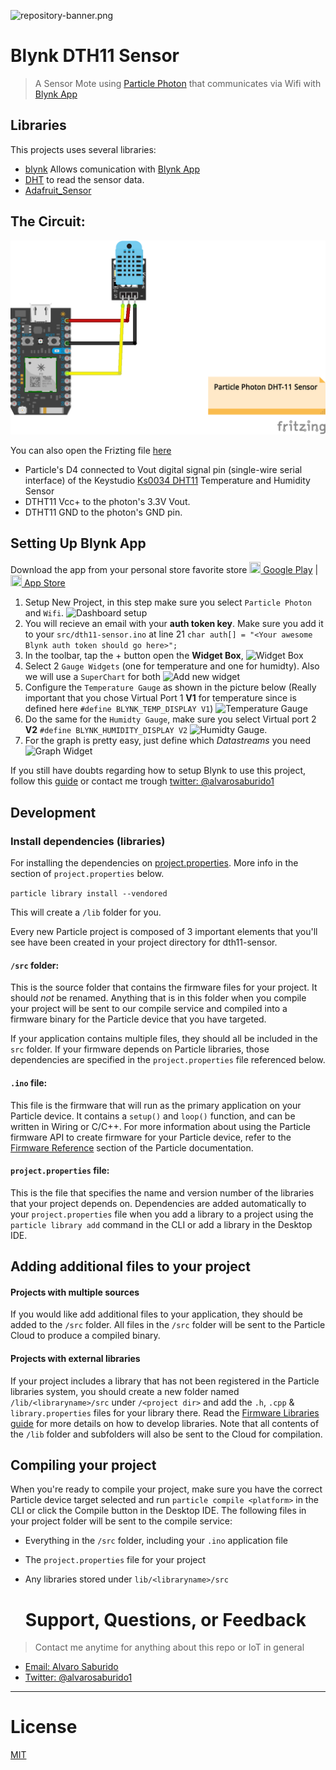 ![repository-banner.png](https://res.cloudinary.com/alvarosaburido/image/upload/v1564929632/as-readme-banner_tqdgrx.png)

# Blynk DTH11 Sensor

>A Sensor Mote using [Particle Photon](https://docs.particle.io/photon/) that communicates via Wifi with [Blynk App](https://blynk.io/)

## Libraries
This projects uses several libraries:
- [blynk](https://github.com/blynkkk/blynk-library) Allows comunication with [Blynk App](https://play.google.com/store/apps/details?id=cc.blynk)
- [DHT](https://github.com/adafruit/DHT-sensor-library) to read the sensor data.
- [Adafruit_Sensor](https://github.com/adafruit/Adafruit_Sensor)

## The Circuit:
![Particle DHT-11 Circuit](particle-dht11-sensor_bb.png)

You can also open the Frizting file [here](particle-dht11-sensor.fzz)


  * Particle's D4 connected to Vout digital signal pin (single-wire serial interface) of the Keystudio [Ks0034 DHT11](https://wiki.keyestudio.com/Ks0034_keyestudio_DHT11_Temperature_and_Humidity_Sensor) Temperature and Humidity Sensor
  * DTHT11 Vcc+ to the photon's 3.3V Vout.
  * DTHT11 GND to the photon's GND pin.

## Setting Up Blynk App

Download the app from your personal store favorite store [<img src="https://cdn.rawgit.com/simple-icons/simple-icons/develop/icons/googleplay.svg" width="18" height="18" /> Google Play](https://play.google.com/store/apps/details?id=cc.blynk) |
[<img src="https://cdn.rawgit.com/simple-icons/simple-icons/develop/icons/apple.svg" width="18" height="18" /> App Store](https://itunes.apple.com/us/app/blynk-control-arduino-raspberry/id808760481?ls=1&mt=8)

1. Setup New Project, in this step make sure you select `Particle Photon` and `Wifi`. ![Dashboard setup](https://res.cloudinary.com/alvarosaburido/image/upload/v1586801356/blog/Blynk%20Particle%20App/Blynk_Create_Project_kqimyv.jpg)
2. You will recieve an email with your **auth token key**. Make sure you add it to  your `src/dth11-sensor.ino` at line 21 ```char auth[] = "<Your awesome Blynk auth token should go here>";```
3. In the toolbar, tap the + button open the **Widget Box**, ![Widget Box](https://res.cloudinary.com/alvarosaburido/image/upload/v1586879227/blog/Blynk%20Particle%20App/Dashboard_Add_Widgets_stjlwd.jpg)
4. Select 2 `Gauge Widgets` (one for temperature and one for humidty). Also we will use a `SuperChart` for both ![Add  new widget](https://res.cloudinary.com/alvarosaburido/image/upload/v1586801360/blog/Blynk%20Particle%20App/add%20Blynk%20widget.jpg)
5. Configure the `Temperature Gauge` as shown in the picture below (Really important that you chose Virtual Port 1 **V1** for temperature since is defined here `#define BLYNK_TEMP_DISPLAY V1`) ![Temperature Gauge](https://res.cloudinary.com/alvarosaburido/image/upload/v1586801359/blog/Blynk%20Particle%20App/temperature_gauge_widget.jpg)
6. Do the same for the `Humidty Gauge`, make sure you select Virtual port 2 **V2** `#define BLYNK_HUMIDITY_DISPLAY V2` ![Humidty Gauge](https://res.cloudinary.com/alvarosaburido/image/upload/v1586801360/blog/Blynk%20Particle%20App/humidty_gauge_widget.jpg).
7. For the graph is pretty easy, just  define which *Datastreams* you need ![Graph Widget](https://res.cloudinary.com/alvarosaburido/image/upload/v1586801360/blog/Blynk%20Particle%20App/graph%20widget.jpg)

If you still have doubts regarding how to setup Blynk to use this project, follow this [guide](http://docs.blynk.cc/#getting-started-getting-started-with-the-blynk-app) or contact me trough [twitter: @alvarosaburido1](https://twitter.com/alvarosaburido1)


## Development

### Install dependencies (libraries)

For installing the dependencies on [project.properties](project.properties). More info in the section of ```project.properties``` below.

`particle library install --vendored`

This will create a `/lib` folder for you.

Every new Particle project is composed of 3 important elements that you'll see have been created in your project directory for dth11-sensor.

#### ```/src``` folder:
This is the source folder that contains the firmware files for your project. It should *not* be renamed.
Anything that is in this folder when you compile your project will be sent to our compile service and compiled into a firmware binary for the Particle device that you have targeted.

If your application contains multiple files, they should all be included in the `src` folder. If your firmware depends on Particle libraries, those dependencies are specified in the `project.properties` file referenced below.

#### ```.ino``` file:
This file is the firmware that will run as the primary application on your Particle device. It contains a `setup()` and `loop()` function, and can be written in Wiring or C/C++. For more information about using the Particle firmware API to create firmware for your Particle device, refer to the [Firmware Reference](https://docs.particle.io/reference/firmware/) section of the Particle documentation.

#### ```project.properties``` file:
This is the file that specifies the name and version number of the libraries that your project depends on. Dependencies are added automatically to your `project.properties` file when you add a library to a project using the `particle library add` command in the CLI or add a library in the Desktop IDE.

## Adding additional files to your project

#### Projects with multiple sources
If you would like add additional files to your application, they should be added to the `/src` folder. All files in the `/src` folder will be sent to the Particle Cloud to produce a compiled binary.

#### Projects with external libraries
If your project includes a library that has not been registered in the Particle libraries system, you should create a new folder named `/lib/<libraryname>/src` under `/<project dir>` and add the `.h`, `.cpp` & `library.properties` files for your library there. Read the [Firmware Libraries guide](https://docs.particle.io/guide/tools-and-features/libraries/) for more details on how to develop libraries. Note that all contents of the `/lib` folder and subfolders will also be sent to the Cloud for compilation.

## Compiling your project

When you're ready to compile your project, make sure you have the correct Particle device target selected and run `particle compile <platform>` in the CLI or click the Compile button in the Desktop IDE. The following files in your project folder will be sent to the compile service:

- Everything in the `/src` folder, including your `.ino` application file
- The `project.properties` file for your project
- Any libraries stored under `lib/<libraryname>/src`

  # Support, Questions, or Feedback
> Contact me anytime for anything about this repo or IoT in general

* [Email: Alvaro Saburido](alvaro.saburido@gmail.com)
* [Twitter: @alvarosaburido1](https://twitter.com/alvarosaburido1)

___

# License
 [MIT](/LICENSE)
